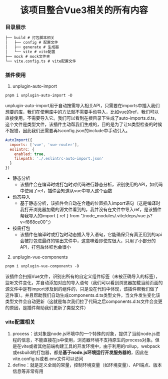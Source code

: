 <div align="center"><h1>该项目整合Vue3相关的所有内容</h1></div>

### 目录展示
```markdown
├── build # 打包脚本相关
│   ├── config # 配置文件
│   ├── generate # 生成器
│   └── vite # vite配置
├── mock # mock文件夹
└── vite.config.ts # vite配置文件
```
### 插件使用
1. unplugin-auto-import
```markdown
pnpm i unplugin-auto-import -D
```
unplugin-auto-import用于自动按需导入相关API，只需要在imports中插入我们想要的库，我们在使用库中的方法就不需要手动导入，比如vue的ref，我们可以直接使用，不需要导入它。我们可以看到在根目录下生成了auto-imports.d.ts，这个文件是类型文件，该插件主动帮我们生成的，目的是为了让ts类型检查的时候不报错，因此我们还需要再tsconfig.json的include中手动引入。
```javascript
AutoImport({
  imports: ['vue', 'vue-router'],
  eslintrc: {
    enabled: true,
    filepath: './.eslintrc-auto-import.json'
  }
})
```
- 静态分析
    - 该插件会在编译时或打包时对代码进行静态分析，识别使用的API，如代码中使用了ref，插件会知道从vue中导入这个函数
- 动态导入
    - 基于静态分析，该插件会自动在合适的位置插入import语句（这是编译时我打开浏览器加载的源文件看到的，我并没有在文件中导入ref，是该插件帮我导入的import { ref } from "/node_modules/.vite/deps/vue.js?v=f868ce00";）
- 按需打包
    - 该插件在编译时或打包时动态插入导入语句，它能确保只有真正用到的api会被打包进最终的输出文件中，这意味着即使库很大，只用了小部分的API，打包后体积也会很小

2. unplugin-vue-components
```markdown
pnpm i unplugin-vue-components -D
```
该插件会扫描Vue文件，识别出所有的自定义组件标签（未被正确导入的标签），监听文件变化，并自动添加对应的导入语句（我们可以看到浏览器加载当前页面的源文件中是有import涉及到的组件的，只是没在代码中体现，该插件帮我们做了这件事）。并且帮助我们自动生成components.d.ts类型文件，当文件发生变化该类型文件会自动更新（这就是每次我们拉了代码之后components.d.ts文件会变更的原因，是插件帮助我们更新了类型文件）


### vite配置相关
1. process：该对象是node.js环境中的一个特殊的对象，提供了当前node.js进程的信息，不能直接在js中使用，浏览器环境不支持原生的process对象。但是在vite或者其他前端构建工具的开发环境中，由于利用的rollup，webpack或esbuild的打包器，都是**基于node.js环境运行开发服务器的**，因此在vite.config.ts或者.env文件可以访问
2. define：就是定义全局的常量，控制环境变量（如环境变量）、API端点、版本信息等非常有用